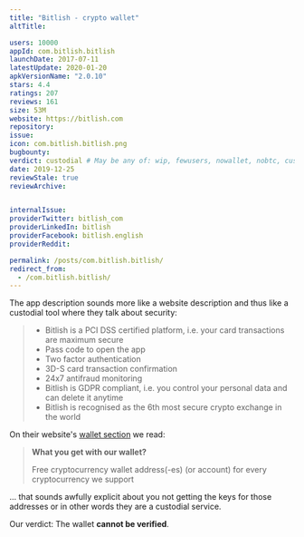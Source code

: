 ```yaml
---
title: "Bitlish - crypto wallet"
altTitle: 

users: 10000
appId: com.bitlish.bitlish
launchDate: 2017-07-11
latestUpdate: 2020-01-20
apkVersionName: "2.0.10"
stars: 4.4
ratings: 207
reviews: 161
size: 53M
website: https://bitlish.com
repository: 
issue: 
icon: com.bitlish.bitlish.png
bugbounty: 
verdict: custodial # May be any of: wip, fewusers, nowallet, nobtc, custodial, nosource, nonverifiable, verifiable, bounty
date: 2019-12-25
reviewStale: true
reviewArchive:


internalIssue: 
providerTwitter: bitlish_com
providerLinkedIn: bitlish
providerFacebook: bitlish.english
providerReddit: 

permalink: /posts/com.bitlish.bitlish/
redirect_from:
  - /com.bitlish.bitlish/
---
```



The app description sounds more like a website description and thus like a
custodial tool where they talk about security:

> * Bitlish is a PCI DSS certified platform, i.e. your card transactions are maximum secure
> * Pass code to open the app
> * Two factor authentication
> * 3D-S card transaction confirmation
> * 24x7 antifraud monitoring
> * Bitlish is GDPR compliant, i.e. you control your personal data and can delete it anytime
> * Bitlish is recognised as the 6th most secure crypto exchange in the world

On their website's [wallet section](https://bitlish.com/en/mobile-wallet) we read:

> **What you get with our wallet?**
>
> Free cryptocurrency wallet address(-es) (or account) for every cryptocurrency we support

... that sounds awfully explicit about you not getting the keys for those
addresses or in other words they are a custodial service.

Our verdict: The wallet **cannot be verified**.

